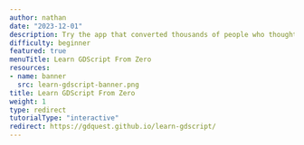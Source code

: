 ```yaml
---
author: nathan
date: "2023-12-01"
description: Try the app that converted thousands of people who thought they couldn't code. Learn Godot's friendly programming language in this free and open-source interactive course that runs directly in the browser! No login required.
difficulty: beginner
featured: true
menuTitle: Learn GDScript From Zero
resources:
- name: banner
  src: learn-gdscript-banner.png
title: Learn GDScript From Zero
weight: 1
type: redirect
tutorialType: "interactive"
redirect: https://gdquest.github.io/learn-gdscript/
---
```

